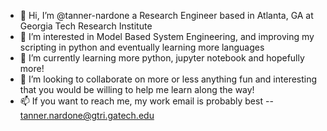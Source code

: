- 👋 Hi, I’m @tanner-nardone a Research Engineer based in Atlanta, GA at Georgia Tech Research Institute
- 👀 I’m interested in Model Based System Engineering, and improving my scripting in python and eventually learning more languages
- 🌱 I’m currently learning more python, jupyter notebook and hopefully more!
- 💞️ I’m looking to collaborate on more or less anything fun and interesting that you would be willing to help me learn along the way!
- 📫 If you want to reach me, my work email is probably best -- tanner.nardone@gtri.gatech.edu

<!---
tanner-nardone/tanner-nardone is a ✨ special ✨ repository because its `README.md` (this file) appears on your GitHub profile.
You can click the Preview link to take a look at your changes.
--->
